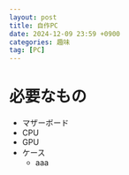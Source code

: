 ```yaml
---
layout: post
title: 自作PC
date: 2024-12-09 23:59 +0900
categories: 趣味
tag: [PC]
---
```


# 必要なもの
- マザーボード
- CPU
- GPU
- ケース
  - aaa
